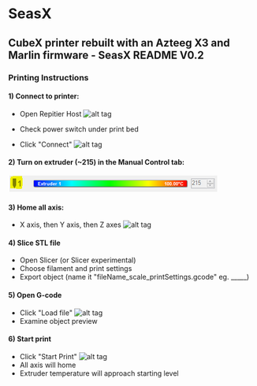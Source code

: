 
# SeasX
CubeX printer rebuilt with an Azteeg X3 and Marlin firmware - SeasX README V0.2
----------------


### Printing Instructions

#### 1) Connect to printer:

* Open Repitier Host ![alt tag](https://github.com/damonmcc/SeasX/master/pictures/Icon.PNG)

* Check power switch under print bed

* Click "Connect" ![alt tag](https://github.com/damonmcc/SeasX/master/pictures/Power.PNG)


#### 2) Turn on extruder (~215) in the Manual Control tab:
  ![alt tag](https://github.com/damonmcc/SeasX/blob/master/pictures/ExtruderTemp2.PNG)


#### 3) Home all axis:

* X axis, then Y axis, then Z axes ![alt tag](https://github.com/damonmcc/SeasX/master/pictures/AxisHome.PNG)

#### 4) Slice STL file
* Open Slicer (or Slicer experimental)
* Choose filament and print settings
* Export object (name it "fileName_scale_printSettings.gcode" eg. _____)

#### 5) Open G-code
* Click "Load file" ![alt tag](https://github.com/damonmcc/SeasX/master/pictures/Loadfile.PNG)
* Examine object preview

#### 6) Start print
* Click "Start Print" ![alt tag](https://github.com/damonmcc/SeasX/master/pictures/StartPrint.PNG)
* All axis will home
* Extruder temperature will approach starting level
	
	

